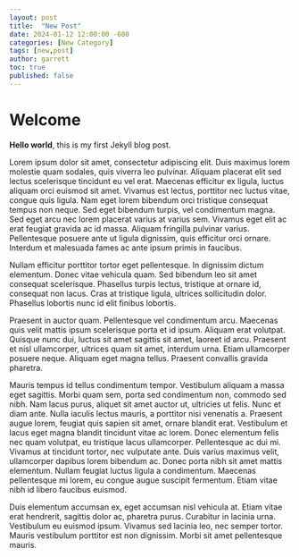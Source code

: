 ```yaml
---
layout: post
title:  "New Post"
date: 2024-01-12 12:00:00 -600
categories: [New Category]
tags: [new,post]
author: garrett
toc: true
published: false
---
```


# Welcome

**Hello world**, this is my first Jekyll blog post.

Lorem ipsum dolor sit amet, consectetur adipiscing elit. Duis maximus lorem molestie quam sodales, quis viverra leo pulvinar. Aliquam placerat elit sed lectus scelerisque tincidunt eu vel erat. Maecenas efficitur ex ligula, luctus aliquam orci euismod sit amet. Vivamus est lectus, porttitor nec luctus vitae, congue quis ligula. Nam eget lorem bibendum orci tristique consequat tempus non neque. Sed eget bibendum turpis, vel condimentum magna. Sed eget arcu nec lorem placerat varius at varius sem. Vivamus eget elit ac erat feugiat gravida ac id massa. Aliquam fringilla pulvinar varius. Pellentesque posuere ante ut ligula dignissim, quis efficitur orci ornare. Interdum et malesuada fames ac ante ipsum primis in faucibus.

Nullam efficitur porttitor tortor eget pellentesque. In dignissim dictum elementum. Donec vitae vehicula quam. Sed bibendum leo sit amet consequat scelerisque. Phasellus turpis lectus, tristique at ornare id, consequat non lacus. Cras at tristique ligula, ultrices sollicitudin dolor. Phasellus lobortis nunc id elit finibus lobortis.

Praesent in auctor quam. Pellentesque vel condimentum arcu. Maecenas quis velit mattis ipsum scelerisque porta et id ipsum. Aliquam erat volutpat. Quisque nunc dui, luctus sit amet sagittis sit amet, laoreet id arcu. Praesent et nisl ullamcorper, ultrices quam sit amet, interdum urna. Etiam ullamcorper posuere neque. Aliquam eget magna tellus. Praesent convallis gravida pharetra.

Mauris tempus id tellus condimentum tempor. Vestibulum aliquam a massa eget sagittis. Morbi quam sem, porta sed condimentum non, commodo sed nibh. Nam lacus purus, aliquet sit amet auctor ut, ultricies ut felis. Nunc et diam ante. Nulla iaculis lectus mauris, a porttitor nisi venenatis a. Praesent augue lorem, feugiat quis sapien sit amet, ornare blandit erat. Vestibulum et lacus eget magna blandit tincidunt vitae ac lorem. Donec elementum felis nec quam volutpat, eu tristique lacus ullamcorper. Pellentesque ac dui mi. Vivamus at tincidunt tortor, nec vulputate ante. Duis varius maximus velit, ullamcorper dapibus lorem bibendum ac. Donec porta nibh sit amet mattis elementum. Nullam feugiat luctus ligula a condimentum. Maecenas pellentesque mi lorem, eu congue augue suscipit fermentum. Etiam vitae nibh id libero faucibus euismod.

Duis elementum accumsan ex, eget accumsan nisl vehicula at. Etiam vitae erat hendrerit, sagittis dolor ac, pharetra purus. Curabitur in lacinia urna. Vestibulum eu euismod ipsum. Vivamus sed lacinia leo, nec semper tortor. Mauris vestibulum porttitor est non dignissim. Morbi sit amet pellentesque mauris.